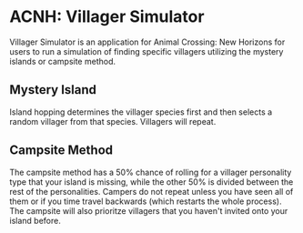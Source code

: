 # ACNH: Villager Simulator
Villager Simulator is an application for Animal Crossing: New Horizons for users to run a simulation of finding specific villagers utilizing the mystery islands or campsite method.

## Mystery Island
Island hopping determines the villager species first and then selects a random villager from that species. Villagers will repeat.

## Campsite Method
The campsite method has a 50% chance of rolling for a villager personality type that your island is missing, while the other 50% is divided between the rest of the personalities. Campers do not repeat unless you have seen all of them or if you time travel backwards (which restarts the whole process). The campsite will also prioritze villagers that you haven't invited onto your island before.